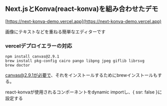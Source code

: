 ## Next.jsとKonva(react-konva)を組み合わせたデモ

[https://next-konva-demo.vercel.app](https://next-konva-demo.vercel.app)

画像にテキストなどを重ねる簡単なエディターです

### vercelデプロイエラーの対応
```
npm install canvas@2.9.1
brew install pkg-config cairo pango libpng jpeg giflib librsvg
brew doctor
```

canvas@2.9.1が必要で、それをインストールするためにbrewインストールもする。

react-konvaが使用されるコンポーネントをdynamic importし、{ ssr: false }に設定する